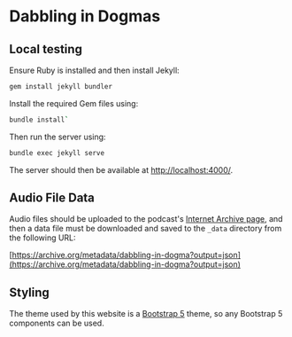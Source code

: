 # Dabbling in Dogmas

## Local testing

Ensure Ruby is installed and then install Jekyll:

```sh
gem install jekyll bundler
```

Install the required Gem files using:

```sh
bundle install`
```

Then run the server using:

```sh
bundle exec jekyll serve
```

The server should then be available at [http://localhost:4000/](http://localhost:4000/).

## Audio File Data

Audio files should be uploaded to the podcast's [Internet Archive page](https://archive.org/details/dabbling-in-dogmas), and then a data file must be downloaded and saved to the `_data` directory from the following URL:

[https://archive.org/metadata/dabbling-in-dogma?output=json](https://archive.org/metadata/dabbling-in-dogma?output=json)

## Styling

The theme used by this website is a [Bootstrap 5](https://getbootstrap.com/docs/5.0/getting-started/introduction/) theme, so any Bootstrap 5 components can be used.
